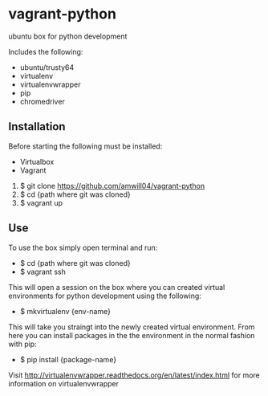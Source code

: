 # vagrant-python
ubuntu box for python development

Includes the following:
* ubuntu/trusty64
* virtualenv
* virtualenvwrapper
* pip
* chromedriver

## Installation
Before starting the following must be installed:
* Virtualbox
* Vagrant

1. $ git clone https://github.com/amwill04/vagrant-python
2. $ cd {path where git was cloned}
3. $ vagrant up

## Use
To use the box simply open terminal and run:
* $ cd {path where git was cloned}
* $ vagrant ssh

This will open a session on the box where you can created virtual environments for python development using the following:
* $ mkvirtualenv {env-name}

This will take you straingt into the newly created virtual environment.
From here you can install packages in the the environment in the normal fashion with pip:
* $ pip install {package-name}

Visit http://virtualenvwrapper.readthedocs.org/en/latest/index.html for more information on virtualenvwrapper
